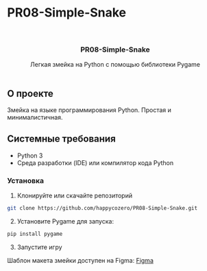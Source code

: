# PR08-Simple-Snake

<br/>
<p align="center">
  <a href="https://github.com/happycozero - PR08-Simple-Snake">
  </a>

  <h3 align="center">PR08-Simple-Snake</h3>

  <p align="center">
    Легкая змейка на Python с помощью библиотеки Pygame
    <br/>
    <br/>
  </p>
</p>

## О проекте

Змейка на языке программирования Python.
Простая и минималистичная.

## Системные требования

* Python 3
* Среда разработки (IDE) или компилятор кода Python

### Установка

1. Клонируйте или скачайте репозиторий

```sh
git clone https://github.com/happycozero/PR08-Simple-Snake.git
```

2. Установите Pygame для запуска:

```sh
pip install pygame
```

3. Запустите игру

Шаблон макета змейки доступен на Figma:
[Figma](https://www.figma.com/team_invite/redeem/EinHEGIZ6KB6R5xTxYU0wq)
